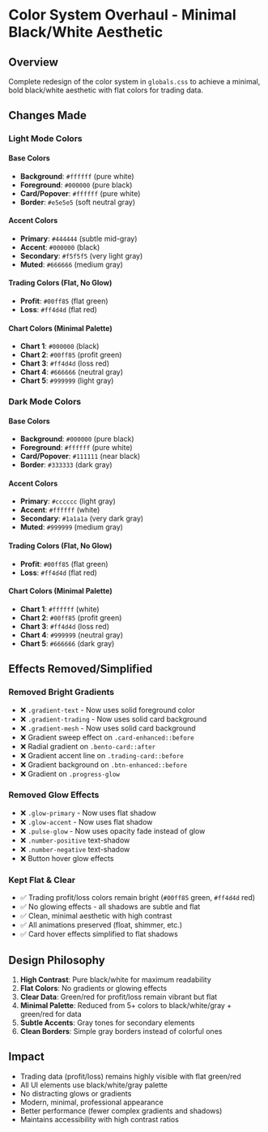 # Color System Overhaul - Minimal Black/White Aesthetic

## Overview
Complete redesign of the color system in `globals.css` to achieve a minimal, bold black/white aesthetic with flat colors for trading data.

## Changes Made

### Light Mode Colors

#### Base Colors
- **Background**: `#ffffff` (pure white)
- **Foreground**: `#000000` (pure black)
- **Card/Popover**: `#ffffff` (pure white)
- **Border**: `#e5e5e5` (soft neutral gray)

#### Accent Colors
- **Primary**: `#444444` (subtle mid-gray)
- **Accent**: `#000000` (black)
- **Secondary**: `#f5f5f5` (very light gray)
- **Muted**: `#666666` (medium gray)

#### Trading Colors (Flat, No Glow)
- **Profit**: `#00ff85` (flat green)
- **Loss**: `#ff4d4d` (flat red)

#### Chart Colors (Minimal Palette)
- **Chart 1**: `#000000` (black)
- **Chart 2**: `#00ff85` (profit green)
- **Chart 3**: `#ff4d4d` (loss red)
- **Chart 4**: `#666666` (neutral gray)
- **Chart 5**: `#999999` (light gray)

### Dark Mode Colors

#### Base Colors
- **Background**: `#000000` (pure black)
- **Foreground**: `#ffffff` (pure white)
- **Card/Popover**: `#111111` (near black)
- **Border**: `#333333` (dark gray)

#### Accent Colors
- **Primary**: `#cccccc` (light gray)
- **Accent**: `#ffffff` (white)
- **Secondary**: `#1a1a1a` (very dark gray)
- **Muted**: `#999999` (medium gray)

#### Trading Colors (Flat, No Glow)
- **Profit**: `#00ff85` (flat green)
- **Loss**: `#ff4d4d` (flat red)

#### Chart Colors (Minimal Palette)
- **Chart 1**: `#ffffff` (white)
- **Chart 2**: `#00ff85` (profit green)
- **Chart 3**: `#ff4d4d` (loss red)
- **Chart 4**: `#999999` (neutral gray)
- **Chart 5**: `#666666` (dark gray)

## Effects Removed/Simplified

### Removed Bright Gradients
- ❌ `.gradient-text` - Now uses solid foreground color
- ❌ `.gradient-trading` - Now uses solid card background
- ❌ `.gradient-mesh` - Now uses solid card background
- ❌ Gradient sweep effect on `.card-enhanced::before`
- ❌ Radial gradient on `.bento-card::after`
- ❌ Gradient accent line on `.trading-card::before`
- ❌ Gradient background on `.btn-enhanced::before`
- ❌ Gradient on `.progress-glow`

### Removed Glow Effects
- ❌ `.glow-primary` - Now uses flat shadow
- ❌ `.glow-accent` - Now uses flat shadow
- ❌ `.pulse-glow` - Now uses opacity fade instead of glow
- ❌ `.number-positive` text-shadow
- ❌ `.number-negative` text-shadow
- ❌ Button hover glow effects

### Kept Flat & Clear
- ✅ Trading profit/loss colors remain bright (`#00ff85` green, `#ff4d4d` red)
- ✅ No glowing effects - all shadows are subtle and flat
- ✅ Clean, minimal aesthetic with high contrast
- ✅ All animations preserved (float, shimmer, etc.)
- ✅ Card hover effects simplified to flat shadows

## Design Philosophy

1. **High Contrast**: Pure black/white for maximum readability
2. **Flat Colors**: No gradients or glowing effects
3. **Clear Data**: Green/red for profit/loss remain vibrant but flat
4. **Minimal Palette**: Reduced from 5+ colors to black/white/gray + green/red for data
5. **Subtle Accents**: Gray tones for secondary elements
6. **Clean Borders**: Simple gray borders instead of colorful ones

## Impact

- Trading data (profit/loss) remains highly visible with flat green/red
- All UI elements use black/white/gray palette
- No distracting glows or gradients
- Modern, minimal, professional appearance
- Better performance (fewer complex gradients and shadows)
- Maintains accessibility with high contrast ratios
